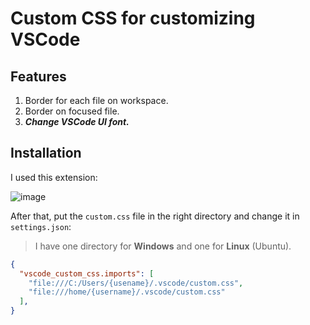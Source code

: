 # Custom CSS for customizing VSCode

## Features

1. Border for each file on workspace.
2. Border on focused file.
3. ***Change VSCode UI font.***

## Installation

I used this extension:

![image](https://github.com/user-attachments/assets/39561cf5-2e6a-4009-a1b9-dd5639f92c6c)

After that, put the `custom.css` file in the right directory and change it in `settings.json`:

> I have one directory for **Windows** and one for **Linux** (Ubuntu).

```json
{
  "vscode_custom_css.imports": [
    "file:///C:/Users/{usename}/.vscode/custom.css",
    "file:///home/{username}/.vscode/custom.css"
  ],
}
```
